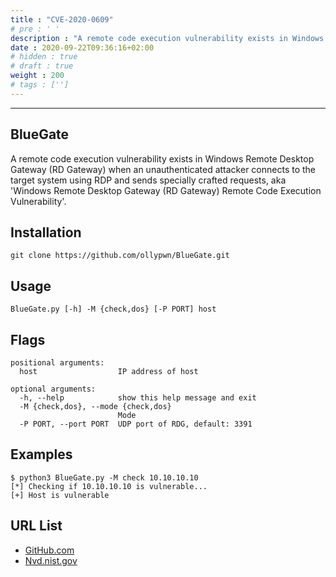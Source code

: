 ```yaml
---
title : "CVE-2020-0609"
# pre : ' '
description : "A remote code execution vulnerability exists in Windows Remote Desktop Gateway (RD Gateway) when an unauthenticated attacker connects to the target system using RDP and sends specially crafted requests, aka 'Windows Remote Desktop Gateway (RD Gateway) Remote Code Execution Vulnerability'."
date : 2020-09-22T09:36:16+02:00
# hidden : true
# draft : true
weight : 200
# tags : ['']
---
```


---

## BlueGate

A remote code execution vulnerability exists in Windows Remote Desktop Gateway (RD Gateway) when an unauthenticated attacker connects to the target system using RDP and sends specially crafted requests, aka 'Windows Remote Desktop Gateway (RD Gateway) Remote Code Execution Vulnerability'.

## Installation

```plain
git clone https://github.com/ollypwn/BlueGate.git
```

## Usage

```plain
BlueGate.py [-h] -M {check,dos} [-P PORT] host
```

## Flags

```plain
positional arguments:
  host                  IP address of host

optional arguments:
  -h, --help            show this help message and exit
  -M {check,dos}, --mode {check,dos}
                        Mode
  -P PORT, --port PORT  UDP port of RDG, default: 3391
```

## Examples

```plain
$ python3 BlueGate.py -M check 10.10.10.10
[*] Checking if 10.10.10.10 is vulnerable...
[+] Host is vulnerable
```

## URL List

- [GitHub.com](https://github.com/ollypwn/BlueGate)
- [Nvd.nist.gov](https://nvd.nist.gov/vuln/detail/CVE-2020-0609)
